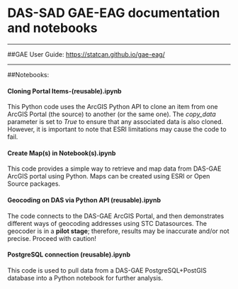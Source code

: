 # DAS-SAD GAE-EAG documentation and notebooks

---

##GAE User Guide: https://statcan.github.io/gae-eag/

---

##Notebooks:

#### Cloning Portal Items-(reusable).ipynb
This Python code uses the ArcGIS Python API to clone an item from one ArcGIS Portal (the source) to another (or the same one). The _copy_data_ parameter is set to _True_ to ensure that any associated data is also cloned. However, it is important to note that ESRI limitations may cause the code to fail.

#### Create Map(s) in Notebook(s).ipynb
This code provides a simple way to retrieve and map data from DAS-GAE ArcGIS portal using Python.  Maps can be created using ESRI or Open Source packages.

#### Geocoding on DAS via Python API (reusable).ipynb
The code connects to the DAS-GAE ArcGIS Portal, and then demonstrates different ways of geocoding addresses using STC Datasources. The geocoder is in a __pilot stage__; therefore, results may be inaccurate and/or not precise. Proceed with caution!

#### PostgreSQL connection (reusable).ipynb
This code is used to pull data from a DAS-GAE PostgreSQL+PostGIS database into a Python notebook for further analysis.
